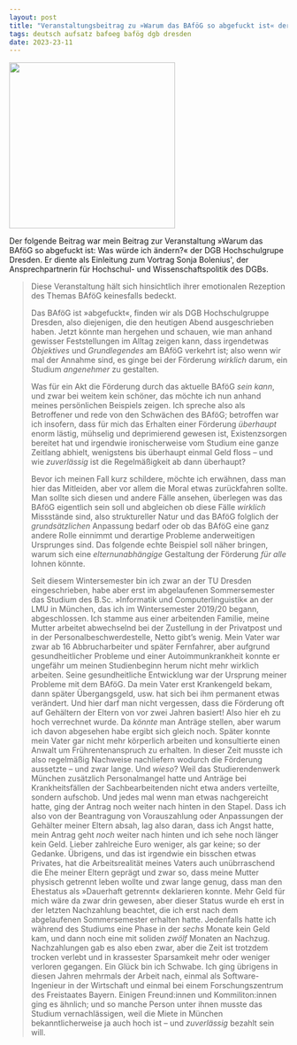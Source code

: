 ```yaml
---
layout: post
title: "Veranstaltungsbeitrag zu »Warum das BAföG so abgefuckt ist« der DGB-HSG Dresden"
tags: deutsch aufsatz bafoeg bafög dgb dresden
date: 2023-23-11
---
```


<img style="height: 300px; width: auto;" src="https://i.postimg.cc/R9yXJdRt/bafoeg-vortrag-flyer.png"></img>

Der folgende Beitrag war mein Beitrag zur Veranstaltung »Warum das BAföG so abgefuckt ist: Was würde ich ändern?« der DGB Hochschulgrupe Dresden. Er diente als Einleitung zum Vortrag Sonja Bolenius', der Ansprechpartnerin für Hochschul- und Wissenschaftspolitik des DGBs.

<blockquote>

Diese Veranstaltung hält sich hinsichtlich ihrer emotionalen Rezeption des Themas BAföG keinesfalls bedeckt.

Das BAföG ist »abgefuckt«, finden wir als DGB Hochschulgruppe Dresden, also diejenigen, die den heutigen Abend ausgeschrieben haben. Jetzt könnte man hergehen und schauen, wie man anhand gewisser Feststellungen im Alltag zeigen kann, dass irgendetwas <i>Objektives</i> und <i>Grundlegendes</i> am BAföG verkehrt ist; also wenn wir mal der Annahme sind, es ginge bei der Förderung <i>wirklich</i> darum, ein Studium <i>angenehmer</i> zu gestalten.

Was für ein Akt die Förderung durch das aktuelle BAföG <i>sein kann</i>, und zwar bei weitem kein schöner,  das möchte ich nun anhand meines persönlichen Beispiels zeigen. Ich spreche also als Betroffener und rede von den Schwächen des BAföG; betroffen war ich insofern, dass für mich das Erhalten einer Förderung <i>überhaupt</i> enorm lästig, mühselig und deprimierend gewesen ist, Existenzsorgen bereitet hat und irgendwie ironischerweise vom Studium eine ganze Zeitlang abhielt, wenigstens bis überhaupt einmal Geld floss – und wie <i>zuverlässig</i> ist die Regelmäßigkeit ab dann überhaupt?

Bevor ich meinen Fall kurz schildere, möchte ich erwähnen, dass man hier das Mitleiden, aber vor allem die Moral etwas zurückfahren sollte. Man sollte sich diesen und andere Fälle ansehen, überlegen was das BAföG eigentlich sein soll und abgleichen ob diese Fälle <i>wirklich</i> Missstände sind, also struktureller Natur und das BAföG folglich der <i>grundsätzlichen</i> Anpassung bedarf oder ob das BAföG eine ganz andere Rolle einnimmt und derartige Probleme anderweitigen Ursprunges sind. Das folgende echte Beispiel soll näher bringen, warum sich eine <i>elternunabhängige</i> Gestaltung der Förderung <i>für alle</i> lohnen könnte.

Seit diesem Wintersemester bin ich zwar an der TU Dresden eingeschrieben, habe aber erst im abgelaufenen Sommersemester das Studium des B.Sc. »Informatik und Computerlinguistik« an der LMU in München, das ich im Wintersemester 2019/20 begann, abgeschlossen. Ich stamme aus einer arbeitenden Familie, meine Mutter arbeitet abwechselnd bei der Zustellung in der Privatpost und in der Personalbeschwerdestelle, Netto gibt’s wenig. Mein Vater war zwar ab 16 Abbrucharbeiter und später Fernfahrer, aber aufgrund gesundheitlicher Probleme und einer Autoimmunkrankheit konnte er ungefähr um meinen Studienbeginn herum nicht mehr wirklich arbeiten. Seine gesundheitliche Entwicklung war der Ursprung meiner Probleme mit dem BAföG. Da mein Vater erst Krankengeld bekam, dann später Übergangsgeld, usw. hat sich bei ihm permanent etwas verändert. Und hier darf man nicht vergessen, dass die Förderung oft auf Gehältern der Eltern von vor zwei Jahren basiert! Also hier eh zu hoch verrechnet wurde. Da <i>könnte</i> man Anträge stellen, aber warum ich davon abgesehen habe ergibt sich gleich noch. Später konnte mein Vater gar nicht mehr körperlich arbeiten und konsultierte einen Anwalt um Frührentenanspruch zu erhalten. In dieser Zeit musste ich also regelmäßig Nachweise nachliefern wodurch die Förderung aussetzte – und zwar lange. Und <i>wieso</i>? Weil das Studierendenwerk München zusätzlich Personalmangel hatte und Anträge bei Krankheitsfällen der Sachbearbeitenden nicht etwa anders verteilte, sondern aufschob. Und jedes mal wenn man etwas nachgereicht hatte, ging der Antrag noch weiter nach hinten in den Stapel. Dass ich also von der Beantragung von Vorauszahlung oder Anpassungen der Gehälter meiner Eltern absah, lag also daran, dass ich Angst hatte, mein Antrag geht <i>noch</i> weiter nach hinten und ich sehe noch länger kein Geld. Lieber zahlreiche Euro weniger, als gar keine; so der Gedanke. Übrigens, und das ist irgendwie ein bisschen etwas Privates, hat die Arbeitsrealität meines Vaters auch unübrraschend die Ehe meiner Eltern geprägt und zwar so, dass meine Mutter physisch getrennt leben wollte und zwar lange genug, dass man den Ehestatus als »Dauerhaft getrennt« deklarieren konnte. Mehr Geld für mich wäre da zwar drin gewesen, aber dieser Status wurde eh erst in der letzten Nachzahlung beachtet, die ich erst nach dem abgelaufenen Sommersemester erhalten hatte. Jedenfalls hatte ich während des Studiums eine Phase in der <i>sechs</i> Monate kein Geld kam, und dann noch eine mit soliden <i>zwölf</i> Monaten an Nachzug. Nachzahlungen gab es also eben zwar, aber die Zeit ist trotzdem trocken verlebt und in krassester Sparsamkeit mehr oder weniger verloren gegangen. Ein Glück bin ich Schwabe. Ich ging übrigens in diesen Jahren mehrmals der Arbeit nach, einmal als Software-Ingenieur in der Wirtschaft und einmal bei einem Forschungszentrum des Freistaates Bayern. Einigen Freund:innen und Kommiliton:innen ging es ähnlich; und so manche Person unter ihnen musste das Studium vernachlässigen, weil die Miete in München bekanntlicherweise ja auch hoch ist – und <i>zuverlässig</i> bezahlt sein will.

</blockquote>
